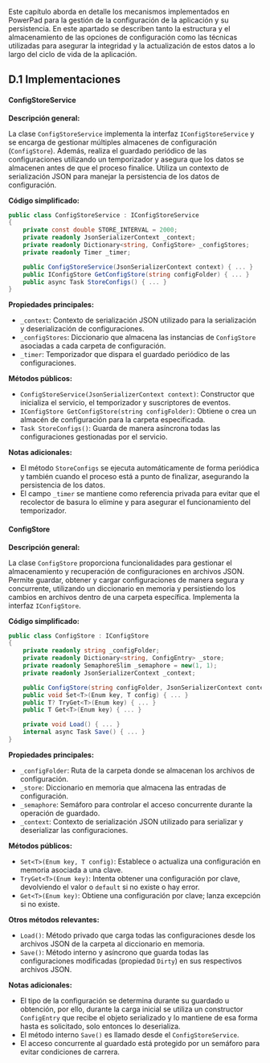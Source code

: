 Este capítulo aborda en detalle los mecanismos implementados en PowerPad para la gestión de la configuración de la aplicación y su persistencia. En este apartado se describen tanto la estructura y el almacenamiento de las opciones de configuración como las técnicas utilizadas para asegurar la integridad y la actualización de estos datos a lo largo del ciclo de vida de la aplicación.

## D.1 Implementaciones

#### ConfigStoreService

**Descripción general:**

La clase `ConfigStoreService` implementa la interfaz `IConfigStoreService` y se encarga de gestionar múltiples almacenes de configuración (`ConfigStore`). Además, realiza el guardado periódico de las configuraciones utilizando un temporizador y asegura que los datos se almacenen antes de que el proceso finalice. Utiliza un contexto de serialización JSON para manejar la persistencia de los datos de configuración.

**Código simplificado:**

```csharp
public class ConfigStoreService : IConfigStoreService
{
    private const double STORE_INTERVAL = 2000;
    private readonly JsonSerializerContext _context;
    private readonly Dictionary<string, ConfigStore> _configStores;
    private readonly Timer _timer;

    public ConfigStoreService(JsonSerializerContext context) { ... }
    public IConfigStore GetConfigStore(string configFolder) { ... }
    public async Task StoreConfigs() { ... }
}
```

**Propiedades principales:**

- `_context`: Contexto de serialización JSON utilizado para la serialización y deserialización de configuraciones.
- `_configStores`: Diccionario que almacena las instancias de `ConfigStore` asociadas a cada carpeta de configuración.
- `_timer`: Temporizador que dispara el guardado periódico de las configuraciones.

**Métodos públicos:**

- `ConfigStoreService(JsonSerializerContext context)`: Constructor que inicializa el servicio, el temporizador y suscriptores de eventos.
- `IConfigStore GetConfigStore(string configFolder)`: Obtiene o crea un almacén de configuración para la carpeta especificada.
- `Task StoreConfigs()`: Guarda de manera asíncrona todas las configuraciones gestionadas por el servicio.

**Notas adicionales:**

- El método `StoreConfigs` se ejecuta automáticamente de forma periódica y también cuando el proceso está a punto de finalizar, asegurando la persistencia de los datos.
- El campo `_timer` se mantiene como referencia privada para evitar que el recolector de basura lo elimine y para asegurar el funcionamiento del temporizador.

#### ConfigStore

**Descripción general:**

La clase `ConfigStore` proporciona funcionalidades para gestionar el almacenamiento y recuperación de configuraciones en archivos JSON. Permite guardar, obtener y cargar configuraciones de manera segura y concurrente, utilizando un diccionario en memoria y persistiendo los cambios en archivos dentro de una carpeta específica. Implementa la interfaz `IConfigStore`.

**Código simplificado:**

```csharp
public class ConfigStore : IConfigStore
{
    private readonly string _configFolder;
    private readonly Dictionary<string, ConfigEntry> _store;
    private readonly SemaphoreSlim _semaphore = new(1, 1);
    private readonly JsonSerializerContext _context;

    public ConfigStore(string configFolder, JsonSerializerContext context) { ... }
    public void Set<T>(Enum key, T config) { ... }
    public T? TryGet<T>(Enum key) { ... }
    public T Get<T>(Enum key) { ... }

    private void Load() { ... }
    internal async Task Save() { ... }
}
```

**Propiedades principales:**

- `_configFolder`: Ruta de la carpeta donde se almacenan los archivos de configuración.
- `_store`: Diccionario en memoria que almacena las entradas de configuración.
- `_semaphore`: Semáforo para controlar el acceso concurrente durante la operación de guardado.
- `_context`: Contexto de serialización JSON utilizado para serializar y deserializar las configuraciones.

**Métodos públicos:**

- `Set<T>(Enum key, T config)`: Establece o actualiza una configuración en memoria asociada a una clave.
- `TryGet<T>(Enum key)`: Intenta obtener una configuración por clave, devolviendo el valor o `default` si no existe o hay error.
- `Get<T>(Enum key)`: Obtiene una configuración por clave; lanza excepción si no existe.

**Otros métodos relevantes:**

- `Load()`: Método privado que carga todas las configuraciones desde los archivos JSON de la carpeta al diccionario en memoria.
- `Save()`: Método interno y asíncrono que guarda todas las configuraciones modificadas (propiedad `Dirty`) en sus respectivos archivos JSON.

**Notas adicionales:**

- El tipo de la configuración se determina durante su guardado u obtención, por ello, durante la carga inicial se utiliza un constructor `ConfigEntry` que recibe el objeto serializado y lo mantiene de esa forma hasta es solicitado, solo entonces lo deserializa.
- El método interno `Save()` es llamado desde el `ConfigStoreService`.
- El acceso concurrente al guardado está protegido por un semáforo para evitar condiciones de carrera.